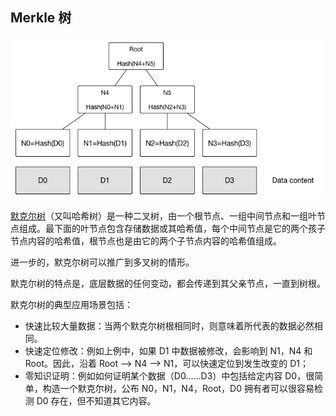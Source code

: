 ## Merkle 树

![Merkle 树示例](_images/Merkle_tree.png)



[默克尔树](https://en.wikipedia.org/wiki/Merkle_tree)（又叫哈希树）是一种二叉树，由一个根节点、一组中间节点和一组叶节点组成。最下面的叶节点包含存储数据或其哈希值，每个中间节点是它的两个孩子节点内容的哈希值，根节点也是由它的两个子节点内容的哈希值组成。

进一步的，默克尔树可以推广到多叉树的情形。

默克尔树的特点是，底层数据的任何变动，都会传递到其父亲节点，一直到树根。

默克尔树的典型应用场景包括：

* 快速比较大量数据：当两个默克尔树根相同时，则意味着所代表的数据必然相同。
* 快速定位修改：例如上例中，如果 D1 中数据被修改，会影响到 N1，N4 和 Root。因此，沿着 Root --> N4 --> N1，可以快速定位到发生改变的 D1；
* 零知识证明：例如如何证明某个数据（D0……D3）中包括给定内容 D0，很简单，构造一个默克尔树，公布 N0，N1，N4，Root，D0 拥有者可以很容易检测 D0 存在，但不知道其它内容。
